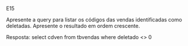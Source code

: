 E15

Apresente a query para listar os códigos das vendas identificadas como deletadas. Apresente o resultado em ordem crescente.
<br>
 
Resposta:
select cdven 
from tbvendas
where deletado <> 0